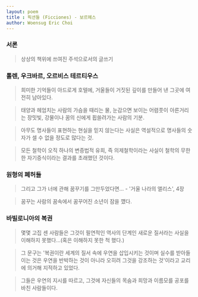 ```yaml
---
layout: poem
title : 픽션들 (Ficciones) - 보르헤스
author: Woensug Eric Choi
---
```


### 서론
>상상의 책위에 쓰여진 주석으로서의 글쓰기



### 톨렌, 우크바르, 오르비스 테르티우스

>희미한 기억들이 아드로게 호텔에, 거울들이 거짓된 깊이를 만들어 낸 그곳에 여전히 남아있다.

>태양과 헤엄치는 사람의 가슴을 때리는 물, 눈감으면 보이는 어렴풋이 아른거리는 장밋빛, 강물이나 꿈의 신에게 휩쓸려가는 사람의 기분.

>아무도 명사들이 표현하는 현실을 믿지 않는다는 사실은 역설적으로 명사들의 숫자가 셀 수 없을 정도로 많다는 것.

>모든 철학이 오직 하나의 변증법적 유희, 즉 의제철학이라는 사실이 철학의 무한한 자기증식이라는 결과를 초래했던 것이다.



### 원형의 폐허들

>그리고 그가 너에 관해 꿈꾸기를 그만두었다면... - '거울 나라의 앨리스', 4장

>꿈꾸는 사람의 꿈속에서 꿈꾸어진 소년이 잠을 꺴다.



### 바빌로니아의 복권

>몇몇 고집 센 사람들은 그것이 필연적인 역사의 단계인 새로운 질서라는 사실을 이해하지 못했다...(혹은 이해하지 못한 척 했다.)

>그 문구는 '복권이란 세계의 질서 속에 우연을 삽입시키는 것이며 실수를 받아들이는 것은 우연을 반박하는 것이 아니라 오히려 그것을 강조하는 것'이라고 교리에 의거해 지적하고 있었다.

>그들은 우연의 지시를 따르고, 그것에 자신들의 목숨과 희망과 이름모를 공포를 바친 사람들이다.
